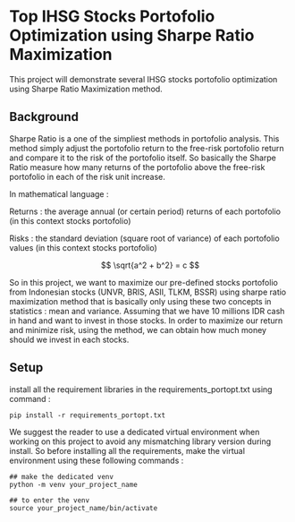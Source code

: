# Top IHSG Stocks Portofolio Optimization using Sharpe Ratio Maximization
This project will demonstrate several IHSG stocks portofolio optimization using Sharpe Ratio Maximization method.

## Background
Sharpe Ratio is a one of the simpliest methods in portofolio analysis. This method simply adjust the portofolio return to the free-risk portofolio return and compare it to the risk of the portofolio itself. So basically the Sharpe Ratio measure how many returns of the portofolio above the free-risk portofolio in each of the risk unit increase. 

In mathematical language :

Returns : the average annual (or certain period) returns of each portofolio (in this context stocks portofolio)

Risks : the standard deviation (square root of variance) of each portofolio values (in this context stocks portofolio)

$$
\sqrt{a^2 + b^2} = c
$$

So in this project, we want to maximize our pre-defined stocks portofolio from Indonesian stocks (UNVR, BRIS, ASII, TLKM, BSSR) using sharpe ratio maximization method that is basically only using these two concepts in statistics : mean and variance. Assuming that we have 10 millions IDR cash in hand and want to invest in those stocks. In order to maximize our return and minimize risk, using the method, we can obtain how much money should we invest in each stocks.


## Setup
install all the requirement libraries in the requirements_portopt.txt using command :
```
pip install -r requirements_portopt.txt
```

We suggest the reader to use a dedicated virtual environment when working on this project to avoid any mismatching library version during install. So before installing all the requirements, make the virtual environment using these following commands :
```
## make the dedicated venv
python -m venv your_project_name

## to enter the venv
source your_project_name/bin/activate
```